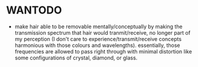 # WANTODO

- make hair able to be removable mentally/conceptually by making the transmission spectrum that hair would tranmit/receive, no longer part of my perception (I don't care to experience/transmit/receive concepts harmonious with those colours and wavelengths). essentially, those frequencies are allowed to pass right through with minimal distortion like some configurations of crystal, diamond, or glass.
